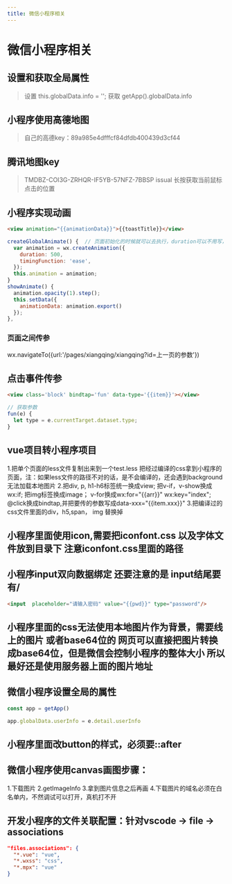 ```yaml
---
title: 微信小程序相关
---
```


# 微信小程序相关

## 设置和获取全局属性

>设置
this.globalData.info = '';
>获取
getApp().globalData.info

## 小程序使用高德地图

> 自己的高德key：89a985e4dfffcf84dfdb400439d3cf44

## 腾讯地图key

> TMDBZ-COI3G-ZRHQR-IF5YB-57NFZ-7BBSP
> issual 长按获取当前鼠标点击的位置

## 小程序实现动画

```html
<view animation="{{animationData}}">{{toastTitle}}</view>
```

```js
createGlobalAnimate() {  // 页面初始化的时候就可以去执行，duration可以不用写，在step里面可以加
  var animation = wx.createAnimation({
    duration: 500,
    timingFunction: 'ease',
  });
  this.animation = animation;
}
showAnimate() {
  animation.opacity(1).step();
  this.setData({
    animationData: animation.export()
  });
},
```

### 页面之间传参

  wx.navigateTo({url:'/pages/xiangqing/xiangqing?id=上一页的参数'})

## 点击事件传参

```html
<view class='block' bindtap='fun' data-type='{{item}}'></view>
```

```js
// 获取参数
fun(e) {
  let type = e.currentTarget.dataset.type;
}
```

## vue项目转小程序项目

1.把单个页面的less文件复制出来到一个test.less  把经过编译的css拿到小程序的页面，注：如果less文件的路径不对的话，是不会编译的，还会遇到background无法加载本地图片
2.把div, p, h1-h6标签统一换成view;  把v-if，v-show换成wx:if; 把img标签换成image； v-for换成wx:for="{{arr}}" wx:key="index"; @click换成bindtap,并把要传的参数写成data-xxx="{{item.xxx}}"
3.把编译过的css文件里面的div，h5,span， img 替换掉

## 小程序里面使用icon,需要把iconfont.css 以及字体文件放到目录下   注意iconfont.css里面的路径

## 小程序input双向数据绑定  还要注意的是  input结尾要有/

```html
<input  placeholder="请输入密码" value="{{pwd}}" type="password"/>
```

## 小程序里面的css无法使用本地图片作为背景，需要线上的图片   或者base64位的 网页可以直接把图片转换成base64位，但是微信会控制小程序的整体大小   所以最好还是使用服务器上面的图片地址

## 微信小程序设置全局的属性

```js
const app = getApp()

app.globalData.userInfo = e.detail.userInfo
```

## 小程序里面改button的样式，必须要::after

## 微信小程序使用canvas画图步骤：

1.下载图片
2.getImageInfo
3.拿到图片信息之后再画
4.下载图片的域名必须在白名单内，不然调试可以打开，真机打不开

## 开发小程序的文件关联配置：针对vscode -> file  -> associations
```json
"files.associations": {
  "*.vue": "vue",
  "*.wxss": "css",
  "*.mpx": "vue"
}
```
